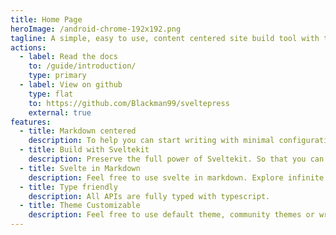 ```yaml
---
title: Home Page
heroImage: /android-chrome-192x192.png
tagline: A simple, easy to use, content centered site build tool with the full power of Sveltekit.
actions:
  - label: Read the docs
    to: /guide/introduction/
    type: primary
  - label: View on github
    type: flat
    to: https://github.com/Blackman99/sveltepress
    external: true
features:
  - title: Markdown centered
    description: To help you can start writing with minimal configuration.
  - title: Build with Sveltekit
    description: Preserve the full power of Sveltekit. So that you can do more than SSG.
  - title: Svelte in Markdown
    description: Feel free to use svelte in markdown. Explore infinite possibilities.
  - title: Type friendly
    description: All APIs are fully typed with typescript.
  - title: Theme Customizable
    description: Feel free to use default theme, community themes or write your own.
---
```


